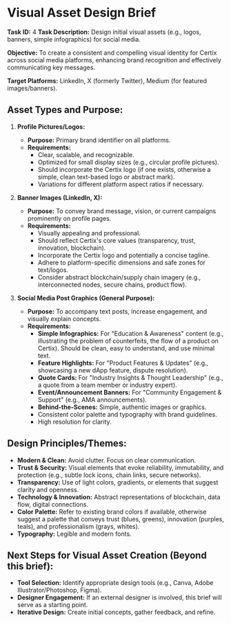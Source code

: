 # Visual Asset Design Brief

**Task ID:** 4
**Task Description:** Design initial visual assets (e.g., logos, banners, simple infographics) for social media.

**Objective:** To create a consistent and compelling visual identity for Certix across social media platforms, enhancing brand recognition and effectively communicating key messages.

**Target Platforms:** LinkedIn, X (formerly Twitter), Medium (for featured images/banners).

## Asset Types and Purpose:

1.  **Profile Pictures/Logos:**
    *   **Purpose:** Primary brand identifier on all platforms.
    *   **Requirements:**
        *   Clear, scalable, and recognizable.
        *   Optimized for small display sizes (e.g., circular profile pictures).
        *   Should incorporate the Certix logo (if one exists, otherwise a simple, clean text-based logo or abstract mark).
        *   Variations for different platform aspect ratios if necessary.

2.  **Banner Images (LinkedIn, X):**
    *   **Purpose:** To convey brand message, vision, or current campaigns prominently on profile pages.
    *   **Requirements:**
        *   Visually appealing and professional.
        *   Should reflect Certix's core values (transparency, trust, innovation, blockchain).
        *   Incorporate the Certix logo and potentially a concise tagline.
        *   Adhere to platform-specific dimensions and safe zones for text/logos.
        *   Consider abstract blockchain/supply chain imagery (e.g., interconnected nodes, secure chains, product flow).

3.  **Social Media Post Graphics (General Purpose):**
    *   **Purpose:** To accompany text posts, increase engagement, and visually explain concepts.
    *   **Requirements:**
        *   **Simple Infographics:** For "Education & Awareness" content (e.g., illustrating the problem of counterfeits, the flow of a product on Certix). Should be clean, easy to understand, and use minimal text.
        *   **Feature Highlights:** For "Product Features & Updates" (e.g., showcasing a new dApp feature, dispute resolution).
        *   **Quote Cards:** For "Industry Insights & Thought Leadership" (e.g., a quote from a team member or industry expert).
        *   **Event/Announcement Banners:** For "Community Engagement & Support" (e.g., AMA announcements).
        *   **Behind-the-Scenes:** Simple, authentic images or graphics.
        *   Consistent color palette and typography with brand guidelines.
        *   High resolution for clarity.

## Design Principles/Themes:

*   **Modern & Clean:** Avoid clutter. Focus on clear communication.
*   **Trust & Security:** Visual elements that evoke reliability, immutability, and protection (e.g., subtle lock icons, chain links, secure networks).
*   **Transparency:** Use of light colors, gradients, or elements that suggest clarity and openness.
*   **Technology & Innovation:** Abstract representations of blockchain, data flow, digital connections.
*   **Color Palette:** Refer to existing brand colors if available, otherwise suggest a palette that conveys trust (blues, greens), innovation (purples, teals), and professionalism (grays, whites).
*   **Typography:** Legible and modern fonts.

## Next Steps for Visual Asset Creation (Beyond this brief):

*   **Tool Selection:** Identify appropriate design tools (e.g., Canva, Adobe Illustrator/Photoshop, Figma).
*   **Designer Engagement:** If an external designer is involved, this brief will serve as a starting point.
*   **Iterative Design:** Create initial concepts, gather feedback, and refine.
